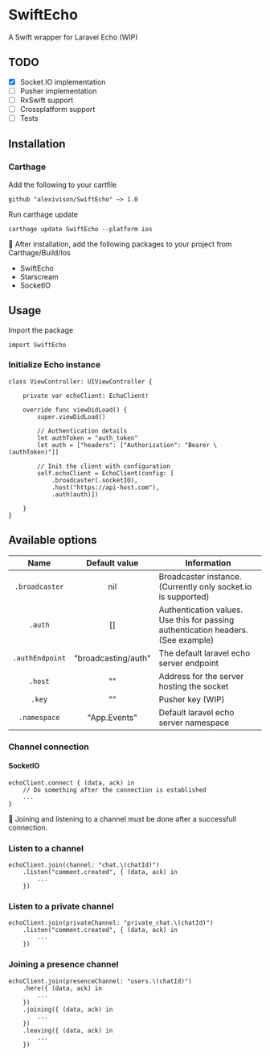# SwiftEcho
A Swift wrapper for Laravel Echo (WIP)

## TODO
 - [x] Socket.IO implementation
 - [ ] Pusher implementation
 - [ ] RxSwift support
 - [ ] Crossplatform support
 - [ ] Tests
## Installation
### Carthage
Add the following to your cartfile

```
github "alexivison/SwiftEcho" ~> 1.0
```
Run carthage update

```
carthage update SwiftEcho --platform ios
```
:orange_book: After installation, add the following packages to your project from Carthage/Build/Ios

- SwiftEcho
- Starscream
- SocketIO

## Usage
Import the package
```
import SwiftEcho
```

### Initialize Echo instance

```
class ViewController: UIViewController {
    
    private var echoClient: EchoClient!

    override func viewDidLoad() {
        super.viewDidLoad()
        
        // Authentication details
        let authToken = "auth_token"
        let auth = ["headers": ["Authorization": "Bearer \(authToken)"]]
        
        // Init the client with configuration
        self.echoClient = EchoClient(config: [
            .broadcaster(.socketIO),
            .host("https://api-host.com"),
            .auth(auth)])
        
    }
}
```

## Available options
|     Name        |    Default value    | Information                                                                       |
|:---------------:|:-------------------:|-----------------------------------------------------------------------------------|
| `.broadcaster`  | nil                 | Broadcaster instance. (Currently only socket.io is supported)                     |
| `.auth`         | []                  | Authentication values. Use this for passing authentication headers. (See example) |
| `.authEndpoint` | "broadcasting/auth" | The default laravel echo server endpoint                                          |
| `.host`         | ""                  | Address for the server hosting the socket                                         |
| `.key`          | ""                  | Pusher key (WIP)                                                                  |
| `.namespace`    | "App.Events"        | Default laravel echo server namespace                                             |

### Channel connection
#### SocketIO
```
echoClient.connect { (data, ack) in
    // Do something after the connection is established
    ...
}
```
:orange_book: Joining and listening to a channel must be done after a successfull connection.

### Listen to a channel
```
echoClient.join(channel: "chat.\(chatId)")
    .listen("comment.created", { (data, ack) in
        ...
    })
```

### Listen to a private channel
```
echoClient.join(privateChannel: "private_chat.\(chatId)")
    .listen("comment.created", { (data, ack) in
        ...
    })
```

### Joining a presence channel
```
echoClient.join(presenceChannel: "users.\(chatId)")
    .here({ (data, ack) in
        ...
    })
    .joining({ (data, ack) in
        ...
    })
    .leaving({ (data, ack) in
        ...
    })
```
